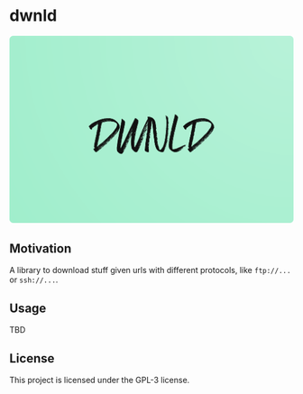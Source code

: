 # dwnld

![dwnld.png](https://raw.githubusercontent.com/4thel00z/logos/master/dwnld.png)

## Motivation

A library to download stuff given urls with different protocols, like `ftp://...` or `ssh://...`.

## Usage

TBD

## License

This project is licensed under the GPL-3 license.
